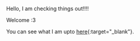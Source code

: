 Hello, I am checking things out!!!!

Welcome :3

You can see what I am upto [here](https://fate-decimal-e61.notion.site/88b0a6c8155f4deea500a3936098b1cc?v=70628d346d524869824e37b71e1e89d7&pvs=4){:target="_blank"}.